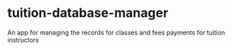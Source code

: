 # tuition-database-manager
An app for managing the records for classes and fees payments for tuition instructors
